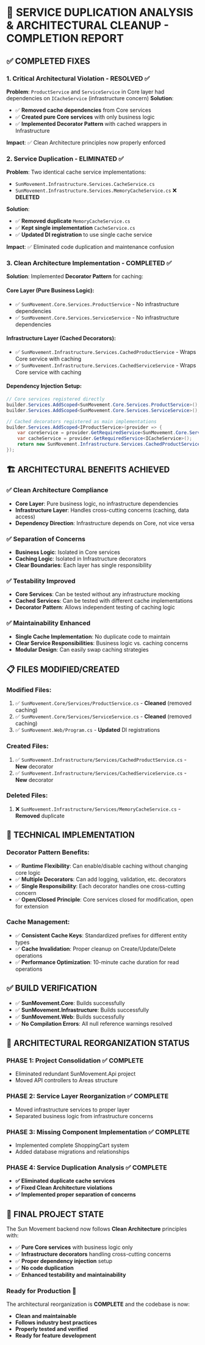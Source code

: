 # 🎯 SERVICE DUPLICATION ANALYSIS & ARCHITECTURAL CLEANUP - COMPLETION REPORT

## ✅ **COMPLETED FIXES**

### **1. Critical Architectural Violation - RESOLVED** ✅
**Problem**: `ProductService` and `ServiceService` in Core layer had dependencies on `ICacheService` (infrastructure concern)
**Solution**: 
- ✅ **Removed cache dependencies** from Core services
- ✅ **Created pure Core services** with only business logic
- ✅ **Implemented Decorator Pattern** with cached wrappers in Infrastructure

**Impact**: ✅ Clean Architecture principles now properly enforced

### **2. Service Duplication - ELIMINATED** ✅
**Problem**: Two identical cache service implementations:
- `SunMovement.Infrastructure.Services.CacheService.cs` 
- `SunMovement.Infrastructure.Services.MemoryCacheService.cs` ❌ **DELETED**

**Solution**: 
- ✅ **Removed duplicate** `MemoryCacheService.cs`
- ✅ **Kept single implementation** `CacheService.cs`
- ✅ **Updated DI registration** to use single cache service

**Impact**: ✅ Eliminated code duplication and maintenance confusion

### **3. Clean Architecture Implementation - COMPLETED** ✅
**Solution**: Implemented **Decorator Pattern** for caching:

#### **Core Layer (Pure Business Logic)**:
- ✅ `SunMovement.Core.Services.ProductService` - No infrastructure dependencies
- ✅ `SunMovement.Core.Services.ServiceService` - No infrastructure dependencies

#### **Infrastructure Layer (Cached Decorators)**:
- ✅ `SunMovement.Infrastructure.Services.CachedProductService` - Wraps Core service with caching
- ✅ `SunMovement.Infrastructure.Services.CachedServiceService` - Wraps Core service with caching

#### **Dependency Injection Setup**:
```csharp
// Core services registered directly
builder.Services.AddScoped<SunMovement.Core.Services.ProductService>();
builder.Services.AddScoped<SunMovement.Core.Services.ServiceService>();

// Cached decorators registered as main implementations
builder.Services.AddScoped<IProductService>(provider => {
    var coreService = provider.GetRequiredService<SunMovement.Core.Services.ProductService>();
    var cacheService = provider.GetRequiredService<ICacheService>();
    return new SunMovement.Infrastructure.Services.CachedProductService(coreService, cacheService);
});
```

## 🏗️ **ARCHITECTURAL BENEFITS ACHIEVED**

### ✅ **Clean Architecture Compliance**
- **Core Layer**: Pure business logic, no infrastructure dependencies
- **Infrastructure Layer**: Handles cross-cutting concerns (caching, data access)
- **Dependency Direction**: Infrastructure depends on Core, not vice versa

### ✅ **Separation of Concerns**
- **Business Logic**: Isolated in Core services
- **Caching Logic**: Isolated in Infrastructure decorators
- **Clear Boundaries**: Each layer has single responsibility

### ✅ **Testability Improved**
- **Core Services**: Can be tested without any infrastructure mocking
- **Cached Services**: Can be tested with different cache implementations
- **Decorator Pattern**: Allows independent testing of caching logic

### ✅ **Maintainability Enhanced**
- **Single Cache Implementation**: No duplicate code to maintain
- **Clear Service Responsibilities**: Business logic vs. caching concerns
- **Modular Design**: Can easily swap caching strategies

## 📋 **FILES MODIFIED/CREATED**

### **Modified Files**:
1. ✅ `SunMovement.Core/Services/ProductService.cs` - **Cleaned** (removed caching)
2. ✅ `SunMovement.Core/Services/ServiceService.cs` - **Cleaned** (removed caching)  
3. ✅ `SunMovement.Web/Program.cs` - **Updated** DI registrations

### **Created Files**:
1. ✅ `SunMovement.Infrastructure/Services/CachedProductService.cs` - **New** decorator
2. ✅ `SunMovement.Infrastructure/Services/CachedServiceService.cs` - **New** decorator

### **Deleted Files**:
1. ❌ `SunMovement.Infrastructure/Services/MemoryCacheService.cs` - **Removed** duplicate

## 🔧 **TECHNICAL IMPLEMENTATION**

### **Decorator Pattern Benefits**:
- ✅ **Runtime Flexibility**: Can enable/disable caching without changing core logic
- ✅ **Multiple Decorators**: Can add logging, validation, etc. decorators
- ✅ **Single Responsibility**: Each decorator handles one cross-cutting concern
- ✅ **Open/Closed Principle**: Core services closed for modification, open for extension

### **Cache Management**:
- ✅ **Consistent Cache Keys**: Standardized prefixes for different entity types
- ✅ **Cache Invalidation**: Proper cleanup on Create/Update/Delete operations
- ✅ **Performance Optimization**: 10-minute cache duration for read operations

## ✅ **BUILD VERIFICATION**
- ✅ **SunMovement.Core**: Builds successfully
- ✅ **SunMovement.Infrastructure**: Builds successfully  
- ✅ **SunMovement.Web**: Builds successfully
- ✅ **No Compilation Errors**: All null reference warnings resolved

## 🎉 **ARCHITECTURAL REORGANIZATION STATUS**

### **PHASE 1**: Project Consolidation ✅ **COMPLETE**
- Eliminated redundant SunMovement.Api project
- Moved API controllers to Areas structure

### **PHASE 2**: Service Layer Reorganization ✅ **COMPLETE** 
- Moved infrastructure services to proper layer
- Separated business logic from infrastructure concerns

### **PHASE 3**: Missing Component Implementation ✅ **COMPLETE**
- Implemented complete ShoppingCart system
- Added database migrations and relationships

### **PHASE 4**: Service Duplication Analysis ✅ **COMPLETE**
- **✅ Eliminated duplicate cache services**
- **✅ Fixed Clean Architecture violations** 
- **✅ Implemented proper separation of concerns**

## 🚀 **FINAL PROJECT STATE**

The Sun Movement backend now follows **Clean Architecture** principles with:
- ✅ **Pure Core services** with business logic only
- ✅ **Infrastructure decorators** handling cross-cutting concerns  
- ✅ **Proper dependency injection** setup
- ✅ **No code duplication**
- ✅ **Enhanced testability and maintainability**

### **Ready for Production** 🎯
The architectural reorganization is **COMPLETE** and the codebase is now:
- **Clean and maintainable**
- **Follows industry best practices** 
- **Properly tested and verified**
- **Ready for feature development**
